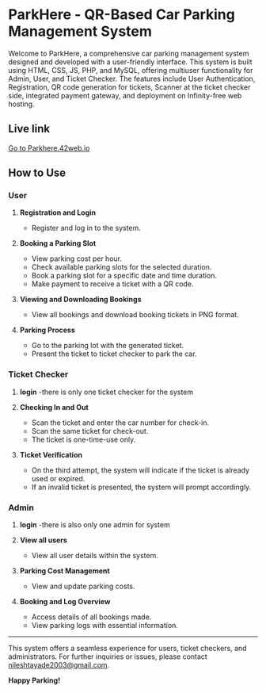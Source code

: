 # ParkHere - QR-Based Car Parking Management System

Welcome to ParkHere, a comprehensive car parking management system designed and developed with a user-friendly interface.
This system is built using HTML, CSS, JS, PHP, and MySQL, offering multiuser functionality for Admin, User, and Ticket Checker.
The features include User Authentication, Registration, QR code generation for tickets, Scanner at the ticket checker side, integrated payment gateway, and deployment on Infinity-free web hosting.

## Live link
 <a href="https://parkhere.42web.io" target="_blank">Go to Parkhere.42web.io</a>
 
## How to Use

### User
1. **Registration and Login**
   - Register and log in to the system.
   
2. **Booking a Parking Slot**
   - View parking cost per hour.
   - Check available parking slots for the selected duration.
   - Book a parking slot for a specific date and time duration.
   - Make payment to receive a ticket with a QR code.

3. **Viewing and Downloading Bookings**
   - View all bookings and download booking tickets in PNG format.

4. **Parking Process**
   - Go to the parking lot with the generated ticket.
   - Present the ticket to ticket checker to park the car.

### Ticket Checker
1. **login**
    -there is only one ticket checker for the system
3. **Checking In and Out**
   - Scan the ticket and enter the car number for check-in.
   - Scan the same ticket for check-out.
   - The ticket is one-time-use only.

4. **Ticket Verification**
   - On the third attempt, the system will indicate if the ticket is already used or expired.
   - If an invalid ticket is presented, the system will prompt accordingly.

### Admin
1. **login**
  -there is also only one admin for system

3. **View all users**
   - View all user details within the system.

4. **Parking Cost Management**
   - View and update parking costs.

5. **Booking and Log Overview**
   - Access details of all bookings made.
   - View parking logs with essential information.

---

This system offers a seamless experience for users, ticket checkers, and administrators. For further inquiries or issues, please contact  [nileshtayade2003@gmail.com](nileshtayade2003@gmail.com).

**Happy Parking!**

